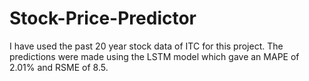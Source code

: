 # Stock-Price-Predictor
I have used the past 20 year stock data of ITC for this project. 
The predictions were made using the LSTM model which gave an MAPE of 2.01% and RSME of 8.5.
